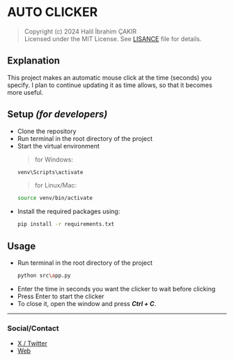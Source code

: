# **AUTO CLICKER**
> Copyright (c) 2024 Halil İbrahim ÇAKIR \
Licensed under the MIT License. See [LISANCE](https://github.com/Halil-UtrioN/Python-AutoClicker/blob/main/LICENSE) file for details.

## Explanation
This project makes an automatic mouse click at the time (seconds) you specify. I plan to continue updating it as time allows, so that it becomes more useful.

## Setup *(for developers)*
- Clone the repository
- Run terminal in the root directory of the project
- Start the virtual environment
    > for Windows:
    ```bash
    venv\Scripts\activate
    ```
    > for Linux/Mac:
    ```bash
    source venv/bin/activate
    ```
- Install the required packages using: 
    ```bash
    pip install -r requirements.txt
    ```

## Usage
- Run terminal in the root directory of the project
    ```bash
    python src\app.py
    ```
- Enter the time in seconds you want the clicker to wait before clicking
- Press Enter to start the clicker
- To close it, open the window and press **_Ctrl + C_**.
---

### Social/Contact
- [X / Twitter](https://x.com/halilcakir54)
- [Web](https://cakirhalil.com)

